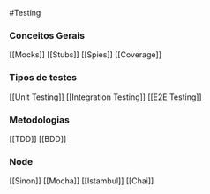 #Testing

### Conceitos Gerais
[[Mocks]]
[[Stubs]]
[[Spies]]
[[Coverage]]

### Tipos de testes
[[Unit Testing]]
[[Integration Testing]]
[[E2E Testing]]


### Metodologias
[[TDD]]
[[BDD]]

### Node
[[Sinon]]
[[Mocha]]
[[Istambul]]
[[Chai]]

